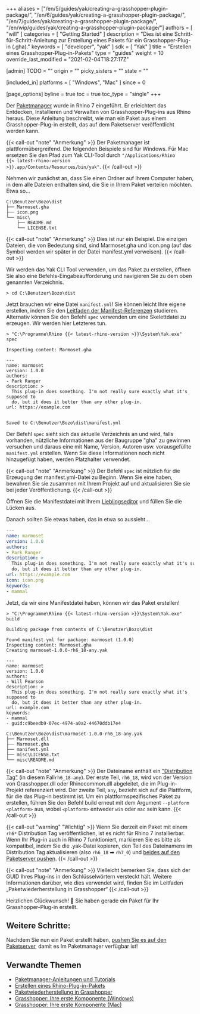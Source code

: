﻿+++
aliases = ["/en/5/guides/yak/creating-a-grasshopper-plugin-package/", "/en/6/guides/yak/creating-a-grasshopper-plugin-package/", "/en/7/guides/yak/creating-a-grasshopper-plugin-package/", "/en/wip/guides/yak/creating-a-grasshopper-plugin-package/"]
authors = [ "will" ]
categories = [ "Getting Started" ]
description = "Dies ist eine Schritt-für-Schritt-Anleitung zur Erstellung eines Pakets für ein Grasshopper-Plug-in (.gha)."
keywords = [ "developer", "yak" ]
sdk = [ "Yak" ]
title = "Erstellen eines Grasshopper-Plug-in-Pakets"
type = "guides"
weight = 10
override_last_modified = "2021-02-04T18:27:17Z"

[admin]
TODO = ""
origin = ""
picky_sisters = ""
state = ""

[included_in]
platforms = [ "Windows", "Mac" ]
since = 0

[page_options]
byline = true
toc = true
toc_type = "single"
+++

Der [Paketmanager](../yak/) wurde in Rhino 7 eingeführt. Er erleichtert das Entdecken, Installieren und Verwalten von Grasshopper-Plug-ins aus Rhino heraus. Diese Anleitung beschreibt, wie man ein Paket aus einem Grasshopper-Plug-in erstellt, das auf dem Paketserver veröffentlicht werden kann.

{{< call-out "note" "Anmerkung" >}}
Der Paketmanager ist plattformübergreifend. Die folgenden Beispiele sind für Windows.
Für Mac ersetzen Sie den Pfad zum Yak CLI-Tool durch
<code>"/Applications/Rhino {{< latest-rhino-version >}}.app/Contents/Resources/bin/yak"</code>.
{{< /call-out >}}



Nehmen wir zunächst an, dass Sie einen Ordner auf Ihrem Computer haben, in dem alle
Dateien enthalten sind, die Sie in Ihrem Paket verteilen möchten. Etwa so...

```commandline
C:\Benutzer\Bozo\dist
├── Marmoset.gha
├── icon.png
└── misc\
    ├── README.md
    └── LICENSE.txt
```

{{< call-out "note" "Anmerkung" >}}
Dies ist nur ein Beispiel. Die einzigen Dateien, die von Bedeutung sind, sind Marmoset.gha und icon.png (auf das Symbol werden wir später in der Datei manifest.yml verweisen).
{{< /call-out >}}

Wir werden das Yak CLI Tool verwenden, um das Paket zu erstellen, öffnen Sie also eine 
Befehls-Eingabeaufforderung und navigieren Sie zu dem oben genannten Verzeichnis.

```commandline
> cd C:\Benutzer\Bozo\dist
```

Jetzt brauchen wir eine Datei `manifest.yml`! Sie können leicht Ihre eigene erstellen, indem Sie
den [Leitfaden der Manifest-Referenzen](../the-package-manifest) studieren. Alternativ können Sie den Befehl `spec` verwenden
um eine Skelettdatei zu erzeugen. Wir werden hier Letzteres tun.

```commandline
> "C:\Programne\Rhino {{< latest-rhino-version >}}\System\Yak.exe" spec

Inspecting content: Marmoset.gha

---
name: marmoset
version: 1.0.0
authors:
- Park Ranger
description: >
  This plug-in does something. I'm not really sure exactly what it's supposed to
  do, but it does it better than any other plug-in.
url: https://example.com


Saved to C:\Benutzer\Bozo\dist\manifest.yml
```

Der Befehl `spec` sieht sich das aktuelle Verzeichnis an und wird, falls vorhanden, nützliche
Informationen aus der Baugruppe "gha" zu gewinnen versuchen und daraus eine 
mit Name, Version, Autoren usw. vorausgefüllte `manifest.yml` erstellen. Wenn Sie diese 
Informationen noch nicht hinzugefügt haben, werden Platzhalter verwendet.

{{< call-out "note" "Anmerkung" >}}
Der Befehl `spec` ist nützlich für die Erzeugung der
manifest.yml-Datei zu Beginn. Wenn Sie eine haben, bewahren Sie sie zusammen mit Ihrem Projekt auf und
aktualisieren Sie sie bei jeder Veröffentlichung.
{{< /call-out >}}

Öffnen Sie die Manifestdatei mit Ihrem [Lieblingseditor](https://code.visualstudio.com)
und füllen Sie die Lücken aus.

Danach sollten Sie etwas haben, das in etwa so aussieht...

```yaml
---
name: marmoset
version: 1.0.0
authors:
- Park Ranger
description: >
  This plug-in does something. I'm not really sure exactly what it's supposed to
  do, but it does it better than any other plug-in.
url: https://example.com
icon: icon.png
keywords:
- mammal
```

Jetzt, da wir eine Manifestdatei haben, können wir das Paket erstellen!

```commandline
> "C:\Programme\Rhino {{< latest-rhino-version >}}\System\Yak.exe" build

Building package from contents of C:\Benutzer\Bozo\dist

Found manifest.yml for package: marmoset (1.0.0)
Inspecting content: Marmoset.gha
Creating marmoset-1.0.0-rh6_18-any.yak

---
name: marmoset
version: 1.0.0
authors:
- Will Pearson
description: >
  This plug-in does something. I'm not really sure exactly what it's supposed to
  do, but it does it better than any other plug-in.
url: example.com
keywords:
- mammal
- guid:c9beedb9-07ec-4974-a0a2-44670ddb17e4

C:\Benutzer\Bozo\dist\marmoset-1.0.0-rh6_18-any.yak
├── Marmoset.dll
├── Marmoset.gha
├── manifest.yml
├── misc\LICENSE.txt
└── misc\README.md
```

{{< call-out "note" "Anmerkung" >}}
Der Dateiname enthält ein <a href="../the-anatomy-of-a-package#distributions" class="alert-link">"Distribution Tag"</a> (in diesem Fall<code>rh6_18-any</code>). Der erste Teil, <code>rh6_18</code>, wird von der Version von Grasshopper.dll oder Rhinocommon.dll abgeleitet, die im Plug-in-Projekt referenziert wird. Der zweite Teil, <code>any</code>, bezieht sich auf die Plattform, für die das Plug-in bestimmt ist. Um ein plattformspezifisches Paket zu erstellen, führen Sie den Befehl build erneut mit dem Argument <code>&#45;&#45;platform &lt;platform&gt;</code> aus, wobei <code>&lt;platform&gt;</code> entweder <code>win</code> oder <code>mac</code> sein kann.
{{< /call-out >}}

{{< call-out "warning" "Wichtig" >}}
Wenn Sie derzeit ein Paket mit einem <code>rh6*</code> Distribution Tag veröffentlichen, ist es nicht für Rhino 7 installierbar. Wenn Ihr Plug-in auch in Rhino 7 funktioniert, markieren Sie es bitte als kompatibel, indem Sie die .yak-Datei kopieren, den Teil des Dateinamens im Distribution Tag aktualisieren (also <code>rh6_18</code> ➡ <code>rh7_0</code>) und <a href="../pushing-a-package-to-the-server" class="alert-link">beides auf den Paketserver pushen</a>.
{{< /call-out >}}

{{< call-out "note" "Anmerkung" >}}
Vielleicht bemerken Sie, dass sich der GUID Ihres Plug-ins in den Schlüsselwörtern
versteckt hält. Weitere Informationen darüber, wie dies verwendet wird, finden Sie im Leitfaden „Paketwiederherstellung in Grasshopper“
<a href="../package-restore-in-grasshopper" class="alert-link">
</a> 
{{< /call-out >}}

Herzlichen Glückwunsch! 🙌 Sie haben gerade ein Paket für Ihr Grasshopper-Plug-in erstellt.

## Weitere Schritte:

Nachdem Sie nun ein Paket erstellt haben, [pushen Sie es auf den Paketserver](../pushing-a-package-to-the-server), damit es
Im Paketmanager verfügbar ist!

## Verwandte Themen

- [Paketmanager-Anleitungen und Tutorials](/guides/yak/)
- [Erstellen eines Rhino-Plug-in-Pakets](/guides/yak/creating-a-rhino-plugin-package/)
- [Paketwiederherstellung in Grasshopper](/guides/yak/package-restore-in-grasshopper/)
- [Grasshopper: Ihre erste Komponente (Windows)](/guides/grasshopper/your-first-component-windows/)
- [Grasshopper: Ihre erste Komponente (Mac)](/guides/grasshopper/your-first-component-mac/)
